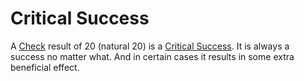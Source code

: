 # Critical Success
A [Check](../Check.md) result of 20 (natural 20) is a [Critical Success](Critical%20Success.md). It is always a success no matter what. And in certain cases it results in some extra beneficial effect.